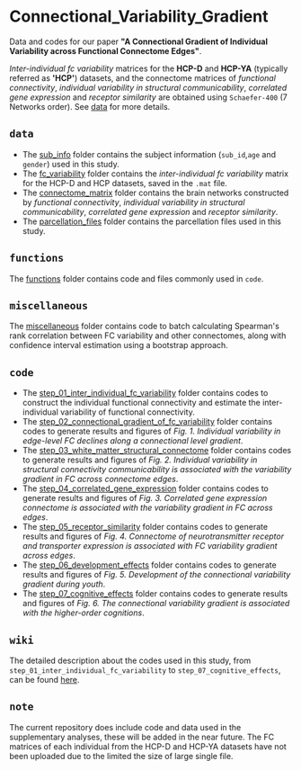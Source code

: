# Connectional_Variability_Gradient
Data and codes for our paper **"A Connectional Gradient of Individual Variability across Functional Connectome Edges"**.

*Inter-individual fc variability* matrices for the **HCP-D** and **HCP-YA** (typically referred as **'HCP'**) datasets, and the connectome matrices of *functional connectivity*, *individual variability in structural communicability*, *correlated gene expression* and *receptor similarity* are obtained using `Schaefer-400` (7 Networks order).  See [data](data/) for more details.

## `data`
- The [sub_info](data/sub_info) folder contains the subject information (`sub_id`,`age` and `gender`) used in this study.
- The [fc_variability](data/fc_variability) folder contains the *inter-individual fc variability* matrix for the HCP-D and HCP datasets, saved in the `.mat` file.
- The [connectome_matrix](data/connectome_matrix) folder contains the brain networks constructed by *functional connectivity*, *individual variability in structural communicability*, *correlated gene expression* and *receptor similarity*.
- The [parcellation_files](data/parcellation_files) folder contains the parcellation files used in this study.

## `functions`
The [functions](functions/) folder contains code and files commonly used in `code`.

## `miscellaneous`

The [miscellaneous](miscellaneous/) folder contains code to batch calculating Spearman's rank correlation between FC variability and other connectomes, along with confidence interval estimation using a bootstrap approach.

## `code`

- The [step_01_inter_individual_fc_variability](step_01_inter_individual_fc_variability/) folder contains codes to construct the individual functional connectivity and estimate the inter-individual variability of functional connectivity. 
- The [step_02_connectional_gradient_of_fc_variability](step_02_connectional_gradient_of_fc_variability/) folder contains codes to generate results and figures of *Fig. 1. Individual variability in edge-level FC declines along a connectional level gradient*. 
- The [step_03_white_matter_structural_connectome](step_03_white_matter_structural_connectome/) folder contains codes to generate results and figures of *Fig. 2. Individual variability in structural connectivity communicability is associated with the variability gradient in FC across connectome edges*. 
- The [step_04_correlated_gene_expression](step_04_correlated_gene_expression/) folder contains codes to generate results and figures of *Fig. 3. Correlated gene expression connectome is associated with the variability gradient in FC across edges*.
- The [step_05_receptor_similarity](step_05_receptor_similarity/) folder contains codes to generate results and figures of *Fig. 4. Connectome of neurotransmitter receptor and transporter expression is associated with FC variability gradient across edges*.
- The [step_06_development_effects](step_06_development_effects/) folder contains codes to generate results and figures of *Fig. 5. Development of the connectional variability gradient during youth*.
- The [step_07_cognitive_effects](step_07_cognitive_effects/) folder contains codes to generate results and figures of *Fig. 6. The connectional variability gradient is associated with the higher-order cognitions*.

## `wiki`
The detailed description about the codes used in this study, from `step_01_inter_individual_fc_variability` to `step_07_cognitive_effects`, can be found [here](https://github.com/CuiLabCIBR/Connectional_Variability_Gradient/wiki).

## `note`
The current repository does include code and data used in the supplementary analyses, these will be added in the near future. The FC matrices of each individual from the HCP-D and HCP-YA datasets have not been uploaded due to the limited the size of large single file.


